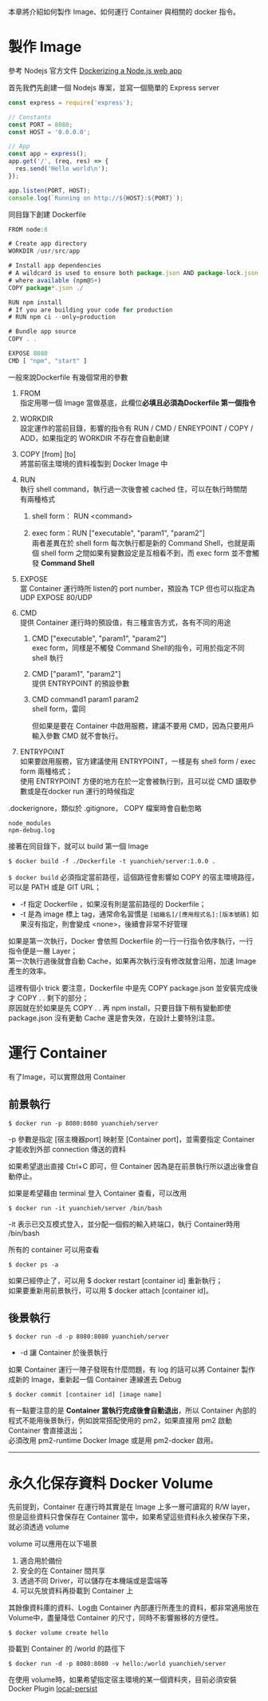 本章將介紹如何製作 Image、如何運行 Container 與相關的 docker 指令。

# 製作 Image

參考 Nodejs 官方文件 [Dockerizing a Node.js web app](https://nodejs.org/en/docs/guides/nodejs-docker-webapp/)

首先我們先創建一個 Nodejs 專案，並寫一個簡單的 Express server

```js
const express = require('express');

// Constants
const PORT = 8080;
const HOST = '0.0.0.0';

// App
const app = express();
app.get('/', (req, res) => {
  res.send('Hello world\n');
});

app.listen(PORT, HOST);
console.log(`Running on http://${HOST}:${PORT}`);
```

同目錄下創建 Dockerfile

```js
FROM node:8

# Create app directory
WORKDIR /usr/src/app

# Install app dependencies
# A wildcard is used to ensure both package.json AND package-lock.json are copied
# where available (npm@5+)
COPY package*.json ./

RUN npm install
# If you are building your code for production
# RUN npm ci --only=production

# Bundle app source
COPY . .

EXPOSE 8080
CMD [ "npm", "start" ]
```

一般來說Dockerfile 有幾個常用的參數

1. FROM  
   指定用哪一個 Image 當做基底，此欄位**必填且必須為Dockerfile 第一個指令**

2. WORKDIR  
   設定運作的當前目錄，影響的指令有 RUN / CMD / ENREYPOINT / COPY / ADD，如果指定的 WORKDIR 不存在會自動創建

3. COPY \[from\] \[to\]  
   將當前宿主環境的資料複製到 Docker Image 中

4. RUN  
   執行 shell command，執行過一次後會被 cached 住，可以在執行時關閉  
   有兩種格式

   1. shell form： RUN &lt;command&gt;

   2. exec form：RUN \["executable", "param1", "param2"\]  
      兩者差異在於 shell form 每次執行都是新的 Command Shell，也就是兩個 shell form 之間如果有變數設定是互相看不到，而 exec form 並不會觸發 **Command Shell**

5. EXPOSE  
   當 Container 運行時所 listen的 port number，預設為 TCP 但也可以指定為 UDP EXPOSE 80/UDP

6. CMD  
   提供 Container 運行時的預設值，有三種宣告方式，各有不同的用途

   1. CMD \["executable", "param1", "param2"\]  
      exec form，同樣是不觸發 Command Shell的指令，可用於指定不同 shell 執行

   2. CMD \["param1", "param2"\]  
      提供 ENTRYPOINT 的預設參數

   3. CMD command1 param1 param2  
      shell form，雷同

      但如果是要在 Container 中啟用服務，建議不要用 CMD，因為只要用戶輸入參數 CMD 就不會執行。

7. ENTRYPOINT  
   如果要啟用服務，官方建議使用 ENTRYPOINT，一樣是有 shell form / exec form 兩種格式；  
   使用 ENTRYPOINT 方便的地方在於一定會被執行到，且可以從 CMD 讀取參數或是在docker run 運行的時候指定

.dockerignore，類似於 .gitignore， COPY 檔案時會自動忽略

```
node_modules
npm-debug.log
```

接著在同目錄下，就可以 build 第一個 Image

```
$ docker build -f ./Dockerfile -t yuanchieh/server:1.0.0 .
```

`$ docker build` 必須指定當前路徑，這個路徑會影響如 COPY 的宿主環境路徑，可以是 PATH 或是 GIT URL；

* -f 指定 Dockerfile ，如果沒有則是當前路徑的 Dockerfile；
* -t 是為 image 標上 tag，通常命名習慣是 `[組織名]/[應用程式名]:[版本號碼]` 如果沒有指定，則會變成 &lt;none&gt;，後續會非常不好管理

如果是第一次執行，Docker 會依照 Dockerfile 的一行一行指令依序執行，一行指令便是一層 Layer；  
第一次執行過後就會自動 Cache，如果再次執行沒有修改就會沿用，加速 Image 產生的效率。

這裡有個小 trick 要注意，Dockerfile 中是先 COPY package.json 並安裝完成後才 COPY . . 剩下的部分；  
原因就在於如果是先 COPY . . 再 npm install，只要目錄下稍有變動即使 package.json 沒有更動 Cache 還是會失效，在設計上要特別注意。

# 運行 Container

有了Image，可以實際啟用 Container

## 前景執行

```
$ docker run -p 8080:8080 yuanchieh/server
```

-p 參數是指定 \[宿主機器port\] 映射至 \[Container port\]，並需要指定 Container 才能收到外部 connection 傳送的資料

如果希望退出直接 Ctrl+C 即可，但 Container 因為是在前景執行所以退出後會自動停止。

如果是希望藉由 terminal 登入 Container 查看，可以改用

```
$ docker run -it yuanchieh/server /bin/bash
```

-it 表示已交互模式登入，並分配一個假的輸入終端口，執行 Container時用 /bin/bash

所有的 container 可以用查看

```
$ docker ps -a
```

如果已經停止了，可以用 $ docker restart \[container id\] 重新執行；  
如果要重新用前景執行，可以用 $ docker attach \[container id\]。

## 後景執行

```
$ docker run -d -p 8080:8080 yuanchieh/server
```

* -d 讓 Container 於後景執行

如果 Container 運行一陣子發現有什麼問題，有 log 的話可以將 Container 製作成新的 Image，重新起一個 Container 連線進去 Debug

```
$ docker commit [container id] [image name]
```

有一點要注意的是 **Container 當執行完成後會自動退出**，所以 Container 內部的程式不能用後景執行，例如說常搭配使用的 pm2，如果直接用 pm2 啟動 Container 會直接退出；  
必須改用 pm2-runtime  Docker Image 或是用 pm2-docker 啟用。

---

# 永久化保存資料 Docker Volume

先前提到，Container 在運行時其實是在 Image 上多一層可讀寫的 R/W layer，但是這些資料只會保存在 Container 當中，如果希望這些資料永久被保存下來，就必須透過 volume

volume 可以應用在以下場景

1. 適合用於備份
2. 安全的在 Container 間共享
3. 透過不同 Driver，可以儲存在本機端或是雲端等
4. 可以先放資料再掛載到 Container 上

其餘像資料庫的資料、Log由 Container 內部運行所產生的資料，都非常適用放在 Volume中，盡量降低 Container 的尺寸，同時不影響搬移的方便性。

```
$ docker volume create hello
```

掛載到 Container 的 /world 的路徑下

```
$ docker run -d -p 8080:8080 -v hello:/world yuanchieh/server
```

在使用 volume時，如果希望指定宿主環境的某一個資料夾，目前必須安裝 Docker Plugin  [local-persist](https://github.com/CWSpear/local-persist)

